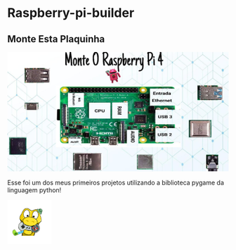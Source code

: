# Raspberry-pi-builder
<h2>Monte Esta Plaquinha</h2>
<img src="readme-media/raspberry-pi.png">
<div align="left">
  <p>Esse foi um dos meus primeiros projetos utilizando a biblioteca pygame da linguagem python!
  </p>
  <img width="100px" src="readme-media/pygame-icon.png">
</div>

